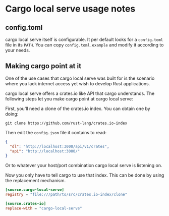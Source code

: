 # Cargo local serve usage notes

## config.toml

cargo local serve itself is configurable.
It per default looks for a `config.toml`
file in its `PATH`.
You can copy `config.toml.example`
and modify it according to your needs.

## Making cargo point at it

One of the use cases that cargo local serve
was built for is the scenario where you lack
internet access yet wish to develop Rust
applications.

cargo local serve offers a crates.io like API
that cargo understands.
The following steps let you make cargo point at
cargo local serve:

First, you'll need a clone of the crates.io index.
You can obtain one by doing:

```
git clone https://github.com/rust-lang/crates.io-index
```

Then edit the `config.json` file it contains to read:

```json
{
  "dl": "http://localhost:3000/api/v1/crates",
  "api": "http://localhost:3000/"
}
```

Or to whatever your host/port combination
cargo local serve is listening on.

Now you only have to tell cargo to use that index.
This can be done by using the replacement mechanism.

```toml
[source.cargo-local-serve]
registry = "file:///path/to/src/crates.io-index/clone"

[source.crates-io]
replace-with = "cargo-local-serve"
```
